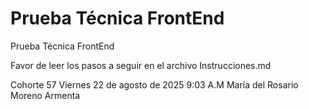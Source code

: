 # Prueba Técnica FrontEnd

Prueba Técnica FrontEnd

Favor de leer los pasos a seguir en el archivo Instrucciones.md

Cohorte 57
Viernes 22 de agosto de 2025
9:03 A.M
María del Rosario Moreno Armenta
